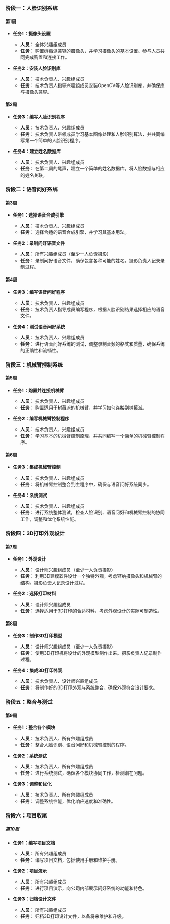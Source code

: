 
### 阶段一：人脸识别系统

#### 第1周

- **任务1：摄像头设置**
    
    - **人员：** 全体兴趣组成员
    - **任务：** 购置树莓派兼容的摄像头，并学习摄像头的基本设置。参与人员共同完成购置和连接工作。
- **任务2：安装人脸识别库**
    
    - **人员：** 技术负责人、兴趣组成员
    - **任务：** 技术负责人指导兴趣组成员安装OpenCV等人脸识别库，并确保库与摄像头兼容。

#### 第2周

- **任务3：编写人脸识别程序**
    
    - **人员：** 技术负责人、兴趣组成员
    - **任务：** 技术负责人带领成员学习基本图像处理和人脸识别算法，并共同编写第一个简单的人脸识别程序。
- **任务4：建立姓名数据库**
    
    - **人员：** 技术负责人、兴趣组成员
    - **任务：** 在第二周的尾声，建立一个简单的姓名数据库，将人脸数据与相应的姓名关联。

### 阶段二：语音问好系统

#### 第3周

- **任务1：选择语音合成引擎**
    
    - **人员：** 技术负责人、兴趣组成员
    - **任务：** 选择合适的语音合成引擎，并学习其基本用法。
- **任务2：录制问好语音文件**
    
    - **人员：** 所有兴趣组成员（至少一人负责摄影）
    - **任务：** 录制问好语音文件，确保包含各种可能的姓名。摄影负责人记录录制过程。

#### 第4周

- **任务3：编写语音问好程序**
    
    - **人员：** 技术负责人、兴趣组成员
    - **任务：** 技术负责人指导成员编写程序，根据人脸识别结果选择相应的语音文件。
- **任务4：测试语音问好系统**
    
    - **人员：** 技术负责人、兴趣组成员
    - **任务：** 进行语音问好系统的测试，调整录制音频的格式和质量，确保系统的正确性和流畅性。

### 阶段三：机械臂控制系统

#### 第5周

- **任务1：购置并连接机械臂**
    
    - **人员：** 技术负责人、兴趣组成员
    - **任务：** 购置适用于树莓派的机械臂，并学习如何连接到树莓派。
- **任务2：编写机械臂控制程序**
    
    - **人员：** 技术负责人、兴趣组成员
    - **任务：** 学习基本的机械臂控制原理，并共同编写一个简单的机械臂控制程序。

#### 第6周

- **任务3：集成机械臂控制**
    
    - **人员：** 技术负责人、兴趣组成员
    - **任务：** 将机械臂控制整合到主程序中，确保与语音问好系统同步。
- **任务4：系统测试**
    
    - **人员：** 技术负责人、兴趣组成员
    - **任务：** 进行系统整体测试，检查人脸识别、语音问好和机械臂控制的协同工作，调整和优化系统性能。

### 阶段四：3D打印外观设计

#### 第7周

- **任务1：外观设计**
    
    - **人员：** 设计师兴趣组成员（至少一人负责摄影）
    - **任务：** 利用3D建模软件设计一个独特外观，考虑容纳摄像头和机械臂的结构。摄影负责人记录设计过程。
- **任务2：选择打印材料**
    
    - **人员：** 设计师兴趣组成员
    - **任务：** 选择适用于3D打印的合适材料，考虑外观设计的实际可制造性。

#### 第8周

- **任务3：制作3D打印模型**
    
    - **人员：** 设计师兴趣组成员（至少一人负责摄影）
    - **任务：** 使用3D打印机将设计的外观模型制作出来。摄影负责人记录制作过程。
- **任务4：集成3D打印外观**
    
    - **人员：** 技术负责人、设计师兴趣组成员
    - **任务：** 将制作好的3D打印外观与系统整合，确保外观符合设计要求。

### 阶段五：整合与测试

#### 第9周

- **任务1：整合各个模块**
    
    - **人员：** 技术负责人、所有兴趣组成员
    - **任务：** 整合人脸识别、语音问好和机械臂控制的程序。
- **任务2：系统测试**
    
    - **人员：** 技术负责人、所有兴趣组成员
    - **任务：** 进行系统测试，确保各个模块协同工作，检测潜在问题。
- **任务3：调整和优化**
    
    - **人员：** 技术负责人、所有兴趣组成员
    - **任务：** 调整系统性能，优化响应速度和准确性。

### 阶段六：项目收尾

##### 第10周

- **任务1：编写项目文档**
    
    - **人员：** 所有兴趣组成员
    - **任务：** 编写项目文档，包括使用手册和维护手册。
- **任务2：项目演示**
    
    - **人员：** 所有兴趣组成员
    - **任务：** 进行项目演示，向公司内部展示问好系统的功能和特色。
- **任务3：归档设计文件**
    
    - **人员：** 所有兴趣组成员
    - **任务：** 归档3D打印设计文件，以备将来维护和升级。